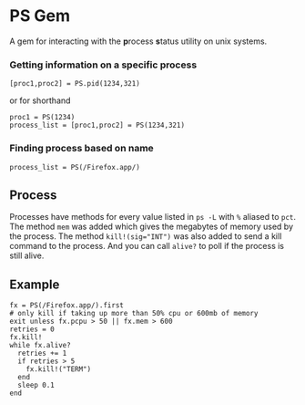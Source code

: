 # PS Gem
A gem for interacting with the **p**rocess **s**tatus utility on unix systems.

### Getting information on a specific process

    [proc1,proc2] = PS.pid(1234,321)

or for shorthand

    proc1 = PS(1234)
    process_list = [proc1,proc2] = PS(1234,321)

### Finding process based on name

    process_list = PS(/Firefox.app/)

## Process

Processes have methods for every value listed in `ps -L` with `%` aliased to `pct`. The method `mem` was added which gives the megabytes of memory used by the process. The method `kill!(sig="INT")` was also added to send a kill command to the process. And you can call `alive?` to poll if the process is still alive.

## Example

    fx = PS(/Firefox.app/).first
    # only kill if taking up more than 50% cpu or 600mb of memory
    exit unless fx.pcpu > 50 || fx.mem > 600
    retries = 0
    fx.kill!
    while fx.alive?
      retries += 1
      if retries > 5
        fx.kill!("TERM")
      end
      sleep 0.1
    end